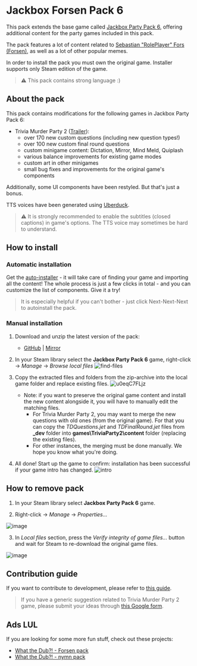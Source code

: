 # Jackbox Forsen Pack 6
This pack extends the base game called [Jackbox Party Pack 6](https://store.steampowered.com/app/1005300/The_Jackbox_Party_Pack_6/), offering additional content for the party games included in this pack.

The pack features a lot of content related to [Sebastian "RolePlayer" Fors (Forsen)](https://twitch.tv/forsen), as well as a lot of other popular memes.

In order to install the pack you must own the original game. Installer supports only Steam edition of the game.

> ⚠ This pack contains strong language :)

## About the pack
This pack contains modifications for the following games in Jackbox Party Pack 6:
+ Trivia Murder Party 2 ([Trailer](https://youtu.be/VTFyFwHgi6w)):
    + over 170 new custom questions (including new question types!)
    + over 100 new custom final round questions
    + custom minigame content: Dictation, Mirror, Mind Meld, Quiplash
    + various balance improvements for existing game modes
    + custom art in other minigames
    + small bug fixes and improvements for the original game's components

Additionally, some UI components have been restyled. But that's just a bonus.

TTS voices have been generated using [Uberduck](https://uberduck.ai/).

> ⚠ It is strongly recommended to enable the subtitles (closed captions) in game's options. The TTS voice may sometimes be hard to understand.

## How to install
### Automatic installation
Get the [auto-installer](https://github.com/g7eternal/jackbox-forsen-pack-6/releases/download/autoinstaller/jackbox-forsen-pack-6.exe) - it will take care of finding your game and importing all the content! The whole process is just a few clicks in total - and you can customize the list of components. Give it a try!

> It is especially helpful if you can't bother - just click Next-Next-Next to autoinstall the pack.

### Manual installation
1. Download and unzip the latest version of the pack: 
    + [GitHub](https://github.com/g7eternal/jackbox-forsen-pack-6/archive/refs/heads/main.zip) | [Mirror](https://g7eternal.ru/misc/jackbox-forsen-pack-6.zip)

2. In your Steam library select the **Jackbox Party Pack 6** game, right-click -> _Manage_ -> _Browse local files_
![find-files](https://user-images.githubusercontent.com/40625769/133881777-34a63150-6665-462b-9d98-76fd787d23a8.gif)

3. Copy the extracted files and folders from the zip-archive into the local game folder and replace existing files.
![u0eqC7FLjz](https://user-images.githubusercontent.com/18620902/135361970-91c7e9af-84f1-4984-abac-a67404f5d612.gif)
    + Note: if you want to preserve the original game content and install the new content alongside it, you will have to manually edit the matching files.
        + For Trivia Murder Party 2, you may want to merge the new questions with old ones (from the original game). For that you can copy the _TDQuestions.jet_ and _TDFinalRound.jet_ files from **\_dev** folder into **games\TriviaParty2\content** folder (replacing the existing files).
        + For other instances, the merging must be done manually. We hope you know what you're doing.

4. All done! Start up the game to confirm: installation has been successful if your game intro has changed.
![intro](https://user-images.githubusercontent.com/40625769/133881811-ccd30b46-ca32-453a-8f06-01fcc43cba8a.png)

## How to remove pack
1. In your Steam library select **Jackbox Party Pack 6** game.

2. Right-click -> _Manage_ -> _Properties..._

![image](https://user-images.githubusercontent.com/18620902/135362254-add89bea-8ec6-4a7c-b5ed-70ab03641eb6.png)

3. In _Local files_ section, press the _Verify integrity of game files..._ button and wait for Steam to re-download the original game files.

![image](https://user-images.githubusercontent.com/18620902/135362194-81e37ac6-a8f6-456a-9347-be2bdc6a50fd.png)

## Contribution guide
If you want to contribute to development, please refer to [this guide](https://github.com/g7eternal/jackbox-forsen-pack-6/blob/main/CONTRIBUTING.md).

> If you have a generic suggestion related to Trivia Murder Party 2 game, please submit your ideas through [this Google form](https://docs.google.com/forms/d/e/1FAIpQLSf5cuUIGg3B3Zy3oScc2xhHXUreeJTzrasTCXgLtLXc8DPWNw/viewform).

## Ads LUL
If you are looking for some more fun stuff, check out these projects:
- [What the Dub?! - Forsen pack](https://github.com/g7eternal/wtd-forsen-pack)
- [What the Dub?! - nymn pack](https://github.com/badoge/wtd-nymn-pack)
